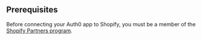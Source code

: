 ## Prerequisites
Before connecting your Auth0 app to Shopify, you must be a member of the [Shopify Partners program](https://www.shopify.com/partners).
